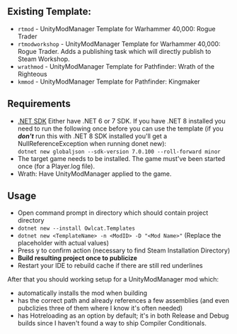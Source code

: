 ## Existing Template:

- `rtmod`  - UnityModManager Template for Warhammer 40,000: Rogue Trader
- `rtmodworkshop`  - UnityModManager Template for Warhammer 40,000: Rogue Trader. Adds a publishing task which will directly publish to Steam Workshop.
- `wrathmod`  - UnityModManager Template for Pathfinder: Wrath of the Righteous
- `kmmod` - UnityModManager Template for Pathfinder: Kingmaker

## Requirements

- [.NET SDK](https://dotnet.microsoft.com/en-us/download) Either have .NET 6 or 7 SDK. If you have .NET 8 installed you need to run the following once before you can use the template (if you ***don't*** run this with .NET 8 SDK installed you'll get a NullReferenceException when running donet new):  
`dotnet new globaljson --sdk-version 7.0.100 --roll-forward minor` 
- The target game needs to be installed. The game must've been started once (for a Player.log file).
- Wrath: Have UnityModManager applied to the game.

## Usage

- Open command prompt in directory which should contain project directory
- `dotnet new --install Owlcat.Templates`
- `dotnet new <TemplateName> -n <ModID> -D "<Mod Name>"`  (Replace the <value> placeholder with actual values)
- Press y to confirm action (necessary to find Steam Installation Directory)
- **Build resulting project once to publicize**
- Restart your IDE to rebuild cache if there are still red underlines

After that you should working setup for a UnityModManager mod which:

- automatically installs the mod when building
- has the correct path and already references a few assemblies (and even pubclizies three of them where I know it's often needed)
- has Hotreloading as an option by default; it's in both Release and Debug builds since I haven't found a way to ship Compiler Conditionals.
